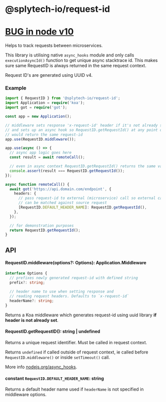 # @splytech-io/request-id

# [BUG in node v10](https://github.com/nodejs/node/issues/20274)

Helps to track requests between microservices. 

This library is utilising native `async_hooks` module and only calls `executionAsyncId()` function to get unique async stacktrace id. This makes sure same RequestID is always returned in the same request context.

Request ID's are generated using UUID v4.

### Example

```typescript
import { RequestID } from '@splytech-io/request-id';
import Application = require('koa');
import got = require('got');

const app = new Application();

// middleware sets response 'x-request-id' header if it's not already set
// and sets up an async hook so RequestID.getRequestId() at any point of the same stacktrace instance
// would return the same request-id
app.use(RequestID.middleware());

app.use(async () => {
  // async app logic goes here
  const result = await remoteCall();

  // even in async context RequestID.getRequestId() returns the same value
  console.assert(result === RequestID.getRequestId());
});

async function remoteCall() {
  await got('https://api.domain.com/endpoint', {
    headers: {
      // pass request-id to external (microservice) call so external call 
      // can be matched against source request
      [RequestID.DEFAULT_HEADER_NAME]: RequestID.getRequestId(),
    },
  });

  // for demonstration purposes
  return RequestID.getRequestId();
}

```

## API

#### RequestID.middleware(options?: Options): Application.Middleware

```typescript
interface Options {
  // prefixes newly generated request-id with defined string
  prefix?: string; 
  
  // header name to use when setting response and 
  // reading request headers. Defaults to `x-request-id`
  headerName?: string;
}
```

Returns a Koa middleware which generates request-id using uuid library **if header is not already set**. 


#### RequestID.getRequestID(): string | undefined

Returns a unique request identifier. Must be called in request context.

Returns `undefined` if called outside of request context, ie called before `RequestID.middleware()` or inside `setTimeout()` call. 

More info [nodejs.org/async_hooks](https://nodejs.org/api/async_hooks.html#async_hooks_async_hooks_triggerasyncid).


#### constant `RequestID.DEFAULT_HEADER_NAME`: string

Returns a default header name used if `headerName` is not specified in middleware options.
